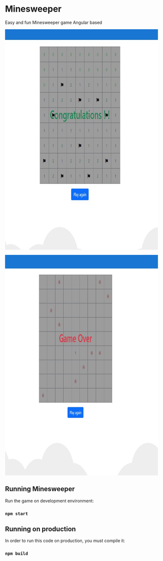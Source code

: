 # Minesweeper

Easy and fun Minesweeper game Angular based

<p align="center">
<img src="/src/assets/win.JPG" width="858" height="725">
</p>

<p align="center">
<img src="/src/assets/game_over.JPG" width="858" height="725">
</p>

## Running Minesweeper

Run the game on development environment:
### `npm start`

## Running on production

In order to run this code on production, you must compile it:

### `npm build`

